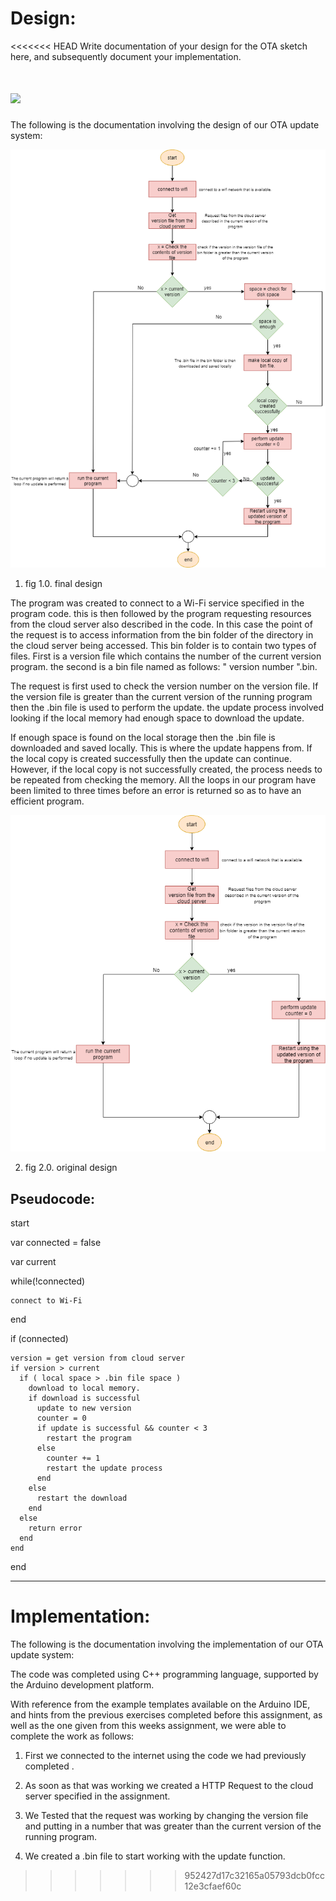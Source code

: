 Design:
===

<<<<<<< HEAD
Write documentation of your design for the OTA sketch here, and subsequently
document your implementation.

![](image/design.png)
=======
The following is the documentation involving the design of our OTA update system:

![](images/designCurrent.png)

1. fig 1.0. final design

The program was created to connect to a Wi-Fi service specified in the program code. this is then followed by the program requesting resources from the cloud server also described in the code. In this case the point of the request is to access information from the bin folder of the directory in the cloud server being accessed. This bin folder is to contain two types of files. First is a version file which contains the number of the current version program. the second is a bin file named as follows: " version number ".bin.

The request is first used to check the version number on the version file. If the version file is greater than the current version of the running program then the .bin file is used to perform the update. the update process involved looking if the local memory had enough space to download the update.

If enough space is found on the local storage then the .bin file is downloaded and saved locally. This is where the update happens from. If the local copy is created successfully then the update can continue. However, if the local copy is not successfully created, the process needs to be repeated from checking the memory. All the loops in our program have been limited to three times before an error is returned so as to have an efficient program.

![](images/designPrevious.png)

2. fig 2.0. original design

Pseudocode:
---

start

  var connected = false

  var current

  while(!connected)

    connect to Wi-Fi

  end

  if (connected)

    version = get version from cloud server
    if version > current
      if ( local space > .bin file space )
        download to local memory.
        if download is successful
          update to new version
          counter = 0
          if update is successful && counter < 3
            restart the program
          else
            counter += 1
            restart the update process
          end
        else
          restart the download
        end    
      else
        return error
      end
    end  

end

***

Implementation:
===
The following is the documentation involving the implementation of our OTA update system:

The code was completed using C++ programming language, supported by the Arduino development platform.

With reference from the example templates available on the Arduino IDE, and hints from the previous exercises completed before this assignment, as well as the one given from this weeks assignment, we were able to complete the work as follows:

1. First we connected to the internet using the code we had previously completed .

2. As soon as that was working we created a HTTP Request to the cloud server specified in the assignment.

3. We Tested that the request was working by changing the version file and putting in a number that was greater than the current version of the running program.

4. We created a .bin file to start working with the update function.
>>>>>>> 952427d17c32165a05793dcb0fcc12e3cfaef60c
